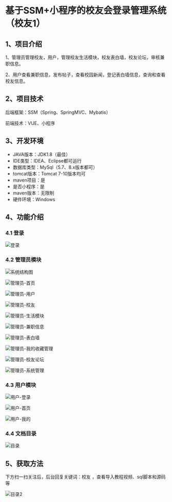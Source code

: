 # 基于SSM+小程序的校友会登录管理系统（校友1）


## 1、项目介绍

1、管理员管理校友，用户，管理校友生活模块，校友表白墙，校友论坛，审核兼职信息。

2、用户查看兼职信息，发布帖子，查看校园新闻，登记表白墙信息，查询和查看校友信息。

## 2、项目技术

后端框架：SSM（Spring、SpringMVC、Mybatis）

前端技术：VUE、小程序

## 3、开发环境

- JAVA版本：JDK1.8（最佳）
- IDE类型：IDEA、Eclipse都可运行
- 数据库类型：MySql（5.7、8.x版本都可） 
- tomcat版本：Tomcat 7-10版本均可
- maven项目：是
- 是否小程序：是
- maven版本：无限制
- 硬件环境：Windows


## 4、功能介绍

### 4.1 登录

![登录](https://www.codemarket.fun/202407291116473.png)

### 4.2 管理员模块

![系统结构图](https://www.codemarket.fun/202407291116807.png)

![管理员-首页](https://www.codemarket.fun/202407291116131.png)

![管理员-用户](https://www.codemarket.fun/202407291116747.png)

![管理员-校友](https://www.codemarket.fun/202407291116585.png)

![管理员-生活模块](https://www.codemarket.fun/202407291116133.png)

![管理员-兼职信息](https://www.codemarket.fun/202407291116122.png)

![管理员-表白墙](https://www.codemarket.fun/202407291116118.png)

![管理员-我的收藏管理](https://www.codemarket.fun/202407291116138.png)

![管理员-校友论坛](https://www.codemarket.fun/202407291116671.png)

![管理员-系统管理](https://www.codemarket.fun/202407291116143.png)

### 4.3 用户模块

![用户-登录](https://www.codemarket.fun/202407291116702.png)

![用户-首页](https://www.codemarket.fun/202407291116724.png)

![用户-我的](https://www.codemarket.fun/202407291116729.png)

### 4.4 文档目录

![目录](https://www.codemarket.fun/202407291116827.png)
## 5、获取方法

下方扫一扫关注后，后台回复关键词：校友 ，查看导入教程视频、sql脚本和源码等

![目录2](https://www.codemarket.fun/202407032155305.png)
